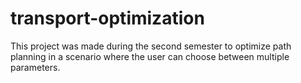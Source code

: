 # transport-optimization
This project was made during the second semester to optimize path planning in a scenario where the user can choose between multiple parameters. 
